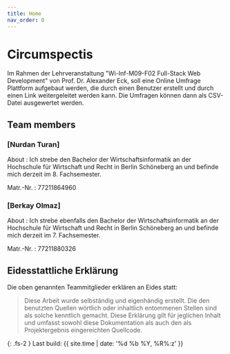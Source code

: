 ```yaml
---
title: Home
nav_order: 0
---
```



# Circumspectis

Im Rahmen der Lehrveranstaltung "Wi-Inf-M09-F02 Full-Stack Web Development" von Prof. Dr. Alexander Eck, soll eine Online Umfrage Plattform aufgebaut werden, die durch einen Benutzer erstellt und durch einen Link weitergeleitet werden kann. Die Umfragen können dann als CSV-Datei ausgewertet werden.

## Team members

### [Nurdan Turan]

About
: Ich strebe den Bachelor der Wirtschaftsinformatik an der Hochschule für Wirtschaft und Recht in Berlin Schöneberg an und befinde mich derzeit im 8. Fachsemester.

Matr.-Nr.
: 77211864960

### [Berkay Olmaz]

About
: Ich strebe ebenfalls den Bachelor der Wirtschaftsinformatik an der Hochschule für Wirtschaft und Recht in Berlin Schöneberg an und befinde mich derzeit im 7. Fachsemester.

Matr.-Nr.
: 77211880326

## Eidesstattliche Erklärung

Die oben genannten Teammitglieder erklären an Eides statt:

> Diese Arbeit wurde selbständig und eigenhändig erstellt. Die den benutzten Quellen wörtlich oder inhaltlich entommenen Stellen sind als solche kenntlich gemacht. Diese Erklärung gilt für jeglichen Inhalt und umfasst sowohl diese Dokumentation als auch den als Projektergebnis eingereichten Quellcode.

{: .fs-2 }
Last build: {{ site.time | date: '%d %b %Y, %R%:z' }}
